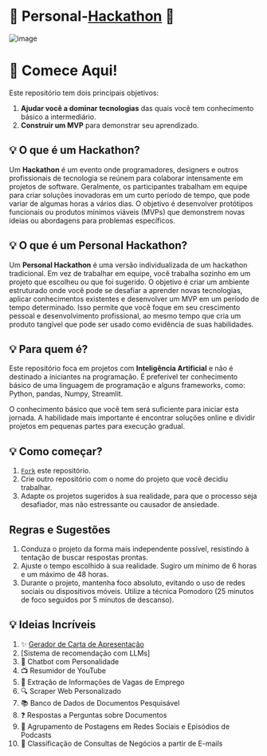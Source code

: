 # 🎉 Personal-[Hackathon](https://en.wikipedia.org/wiki/Hackathon) 🚀

![image](https://github.com/user-attachments/assets/50a3dc14-e101-438b-a5b9-2900d7648813)

# 🎉 **Comece Aqui!**
Este repositório tem dois principais objetivos: 
1. **Ajudar você a dominar tecnologias** das quais você tem conhecimento básico a intermediário.
2. **Construir um MVP** para demonstrar seu aprendizado.

## 💡 **O que é um Hackathon?**
Um **Hackathon** é um evento onde programadores, designers e outros profissionais de tecnologia se reúnem para colaborar intensamente em projetos de software. Geralmente, os participantes trabalham em equipe para criar soluções inovadoras em um curto período de tempo, que pode variar de algumas horas a vários dias. O objetivo é desenvolver protótipos funcionais ou produtos mínimos viáveis (MVPs) que demonstrem novas ideias ou abordagens para problemas específicos.

## 💡 **O que é um Personal Hackathon?**
Um **Personal Hackathon** é uma versão individualizada de um hackathon tradicional. Em vez de trabalhar em equipe, você trabalha sozinho em um projeto que escolheu ou que foi sugerido. O objetivo é criar um ambiente estruturado onde você pode se desafiar a aprender novas tecnologias, aplicar conhecimentos existentes e desenvolver um MVP em um período de tempo determinado. Isso permite que você foque em seu crescimento pessoal e desenvolvimento profissional, ao mesmo tempo que cria um produto tangível que pode ser usado como evidência de suas habilidades.

## 💡 **Para quem é?**
Este repositório foca em projetos com **Inteligência Artificial** e não é destinado a iniciantes na programação. É preferível ter conhecimento básico de uma linguagem de programação e alguns frameworks, como: Python, pandas, Numpy, Streamlit.

O conhecimento básico que você tem será suficiente para iniciar esta jornada. A habilidade mais importante é encontrar soluções online e dividir projetos em pequenas partes para execução gradual.

## 💡 **Como começar?**
1. [`Fork`](https://github.com/CllsPy/Personal-Hackathon/fork) este repositório.
2. Crie outro repositório com o nome do projeto que você decidiu trabalhar.
3. Adapte os projetos sugeridos à sua realidade, para que o processo seja desafiador, mas não estressante ou causador de ansiedade.

## **Regras e Sugestões**
1. Conduza o projeto da forma mais independente possível, resistindo à tentação de buscar respostas prontas.
2. Ajuste o tempo escolhido à sua realidade. Sugiro um mínimo de 6 horas e um máximo de 48 horas.
3. Durante o projeto, mantenha foco absoluto, evitando o uso de redes sociais ou dispositivos móveis. Utilize a técnica Pomodoro (25 minutos de foco seguidos por 5 minutos de descanso).

## 💡 **Ideias Incríveis**
1. ✨ [Gerador de Carta de Apresentação](https://github.com/CllsPy/Cover-Letter-Generator)
2. [Sistema de recomendação com LLMs]
3. 🤖 Chatbot com Personalidade
4. 📺 Resumidor de YouTube
5. 📄 Extração de Informações de Vagas de Emprego
6. 🔍 Scraper Web Personalizado
7. 📚 Banco de Dados de Documentos Pesquisável
8. ❓ Respostas a Perguntas sobre Documentos
9. 🧩 Agrupamento de Postagens em Redes Sociais e Episódios de Podcasts
10. 📧 Classificação de Consultas de Negócios a partir de E-mails
